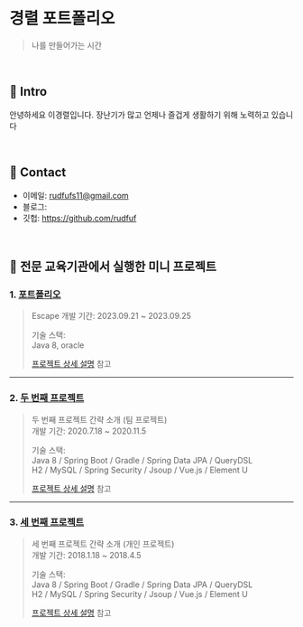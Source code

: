 # 경렬 포트폴리오
> 나를 만들어가는 시간 

</br>

## :pushpin: Intro
안녕하세요 이경렬입니다. 장난기가 많고 언제나 즐겁게 생활하기 위해 노력하고 있습니다

</br>

## :pushpin: Contact
- 이메일: rudfufs11@gmail.com
- 블로그: 
- 깃헙: https://github.com/rudfuf

</br>

## :pushpin: 전문 교육기관에서 실행한 미니 프로젝트
### 1. [포트폴리오](https://github.com/2023-SMHRD-IS-BigData2/Escape)
> Escape
>개발 기간: 2023.09.21 ~ 2023.09.25  
>  
>기술 스택:  
>Java 8, oracle  
> 
>  
>[프로젝트 상세 설명](https://github.com/2023-SMHRD-IS-BigData2/Escape) 참고

---

### 2. [두 번째 프로젝트](https://github.com/JungHyung2/gitio.io)
>두 번째 프로젝트 간략 소개  (팀 프로젝트)  
>개발 기간: 2020.7.18 ~ 2020.11.5  
>  
>기술 스택:  
>Java 8 / Spring Boot / Gradle / Spring Data JPA / QueryDSL  
>H2 / MySQL / Spring Security / Jsoup / Vue.js / Element U  
>  
>[프로젝트 상세 설명](https://github.com/JungHyung2/gitio.io) 참고

---

### 3. [세 번째 프로젝트](https://github.com/JungHyung2/gitio.io)
>세 번째 프로젝트 간략 소개  (개인 프로젝트)  
>개발 기간: 2018.1.18 ~ 2018.4.5  
>  
>기술 스택:  
>Java 8 / Spring Boot / Gradle / Spring Data JPA / QueryDSL  
>H2 / MySQL / Spring Security / Jsoup / Vue.js / Element U  
>  
>[프로젝트 상세 설명](https://github.com/JungHyung2/gitio.io) 참고
